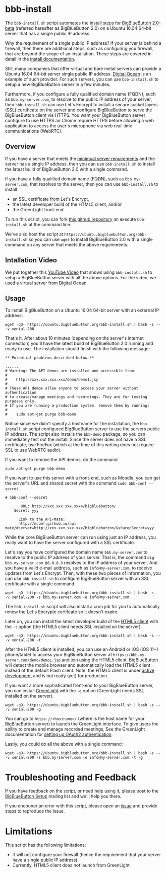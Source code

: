 
# bbb-install 
The `bbb-install.sh` script automates the [install steps](/2.0/20install.html) for [BigBlueButton 2.0-beta](http://docs.bigbluebutton.org/2.0/20overview.html) (referred hereafter as BigBlueButton 2.0) on a Ubuntu 16.04 64-bit server that has a single public IP address.

Why the requirement of a single public IP address?  If your server is behind a firewall, then there are additional steps, such as configuring you firewall, that are beyond the scope of an installation. These steps are covered in detail in the [install documentation](/2.0/20install.html).

Still, many companies that offer virtual and bare metal servers can provide a Ubuntu 16.04 64-bit server single public IP address.  [Digital Ocean](https://www.digitalocean.com/) is an example of such provider. For such servers, you can use `bbb-install.sh` to setup a new BigBlueButton server in a few minutes.

Furthermore, if you configure a fully qualified domain name (FQDN), such as `bbb.my-server.com`, to resolve to the public IP address of your server, then `bbb-install.sh` can use Let's Encrypt to install a secure socket layers (SSL) certificate on the server and configure BigBlueButton to serve the BigBlueButton client via HTTPS.  You want your BigBlueButton server configure to use HTTPS an Chome require HTTPS before allowing a web application to access the user's microphone via web real-time communications (WebRTC).

## Overview

If you have a server that meets the [minimual server requirements](http://docs.bigbluebutton.org/install/install.html#minimum-server-requirements) and the server has a single IP address, then you can use `bbb-install.sh` to install the latest build of BigBlueButton 2.0 with a single command.

If you have a fully qualified domain name (FQDN), such as `bbb.my-server.com`, that resolves to the server, then you can use `bbb-install.sh` to install
  * an SSL certificate from Let's Encrypt, 
  * the latest developer build of the HTML5 client, and/or
  * the GreenLight front-end.

To run this script, you can fork [this github repository](https://github.com/bigbluebutton/bbb-install) an execute `bbb-install.sh` at the command line.  

We've also host the script at `https://ubuntu.bigbluebutton.org/bbb-install.sh` so you can use `wget` to install BigBlueButton 2.0 with a single command on any server that meets the above requirements.

## Intallation Video

We put together this [YouTube Video](https://youtu.be/D1iYEwxzk0M) that shows using `bbb-install.sh` to setup a BigBlueButton server with all the above options.  For the video, we used a virtual server from Digital Ocean.

## Usage

To install BigBlueButton on a Ubuntu 16.04 64-bit server with an external IP address:

~~~
wget -qO- https://ubuntu.bigbluebutton.org/bbb-install.sh | bash -s -- -v xenial-200 
~~~

That's it.  After about 10 minutes (depending on the server's internet connection) you'll have the latest build of BigBlueButton 2.0 running and ready to use.  The installation should finish with the following message:

~~~
** Potential problems described below **

......
# Warning: The API demos are installed and accessible from:
#
#    http://xxx.xxx.xxx.xxx/demo/demo1.jsp
#
# These API demos allow anyone to access your server without authentication
# to create/manage meetings and recordings. They are for testing purposes only.
# If you are running a production system, remove them by running:
#
#    sudo apt-get purge bbb-demo
~~~

Notice since we didn't specify a hostname for the installation, the `bbb-install.sh` script configured BigBlueButton server to use the servers public IP address.  The script also installs the `bbb-demo` package, so you can immediately test out the install.  Since the server does not have a SSL certificate, use FireFox (which at the time of this writing does not require SSL to use WebRTC audio).

If you want to remove the API demos, do the command

~~~
sudo apt-get purge bbb-demo
~~~

If you want to use this server with a front-end, such as Moodle, you can get the server's URL and shared secret with the command `sudo bbb-conf --secret`.

~~~
# bbb-conf --secret

       URL: http://xxx.xxx.xxx.xxx4/bigbluebutton/
    Secret: yyy

      Link to the API-Mate:
      http://mconf.github.io/api-mate/#server=http://xxx.xxx.xxx.xxx/bigbluebutton/&sharedSecret=yyy
~~~

While the core BigBlueButton server can run using just an IP address, you really want to have the server configured with a SSL certificate.  

Let's say you have configured the domain name `bbb.my-server.com` to resolve to the public IP address of your server.  That is, the command `dig bbb.my-server.com @8.8.8.8` resolves to the IP address of your server.  And you have a valid e-mail address, such as `info@my-server.com`, to receive updates from Let's Encrypt.  Then, with these two pieces of information, you can use `bbb-install.sh` to configure BigBlueButton server with an SSL certificate with a single command.

~~~
wget -qO- https://ubuntu.bigbluebutton.org/bbb-install.sh | bash -s -- -v xenial-200 -s bbb.my-server.com -e info@my-server.com
~~~

The `bbb-install.sh` script will also install a cron job for you to automatically renew the Let's Encrypte certifcate so it doesn't expire. 

Later on, you can install the latest developer build of the [HTML5 client](http://docs.bigbluebutton.org/html/html5-overview.html)  with the `-t` option (the HTML5 client needs SSL installed on the server).

~~~
wget -qO- https://ubuntu.bigbluebutton.org/bbb-install.sh | bash -s -- -v xenial-200 -t
~~~

After the HTML5 client is installed, you can use an Android or iOS (iOS 11+) phone/tablet to access your BigBlueButton server at `https://bbb.my-server.com/demo/demo1.jsp` and join using the HTML5 client.  BigBlueButton will detect the mobile browser and automatically load the HTML5 client instead of the default Flash client.  Note: the HTML5 client is under [active development](http://docs.bigbluebutton.org/html/html5-overview.html) and is not ready (yet) for production.

If you want a more sophisticated front-end to your BigBlueButton server, you can install [GreenLight](http://docs.bigbluebutton.org/install/green-light.html) with the `-g` option (GreenLight needs SSL installed on the server).

~~~
wget -qO- https://ubuntu.bigbluebutton.org/bbb-install.sh | bash -s -- -v xenial-200 -g
~~~

You can go to `https://<hostname>/` (where <hostname> is the host name for your BigBlueButton server) to launch the GreenLight interface.  To give users the ability to create and manage recorded meetings, See the GreenLight documentation for [setting up OAuth2 authentication](http://docs.bigbluebutton.org/install/green-light.html#6-configure-oauth2-optional).

Lastly, you could do all the above with a single command:

~~~
wget -qO- https://ubuntu.bigbluebutton.org/bbb-install.sh | bash -s -- -v xenial-200 -s bbb.my-server.com -e info@my-server.com -t -g
~~~

# Troubleshooting and Feedback

If you have feedback on the script, or need help using it, please post to the [BigBlueButton Setup](https://bigbluebutton.org/support/community/) mailing list and we'll help you there.

If you encouner an error with this script, please open an [issue](https://github.com/bigbluebutton/bbb-install/issues) and provide steps to reproduce the issue.


# Limitations

This script has the following limitations:

  * It will not configure your firewall (hence the requirement that your server have a single public IP address)
  * Currently, HTML5 client does not launch from GreenLight
